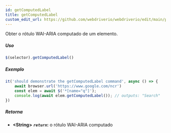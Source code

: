 ```yaml
---
id: getComputedLabel
title: getComputedLabel
custom_edit_url: https://github.com/webdriverio/webdriverio/edit/main/packages/webdriverio/src/commands/element/getComputedLabel.ts
---
```


Obter o rótulo WAI-ARIA computado de um elemento.

##### Uso

```js
$(selector).getComputedLabel()
```

##### Exemplo

```js title="getComputedLabel.js"
it('should demonstrate the getComputedLabel command', async () => {
    await browser.url('https://www.google.com/ncr')
    const elem = await $('*[name="q"]');
    console.log(await elem.getComputedLabel()); // outputs: "Search"
})
```

##### Retorna

- **&lt;String&gt;**
            **<code><var>return</var></code>:**  o rótulo WAI-ARIA computado